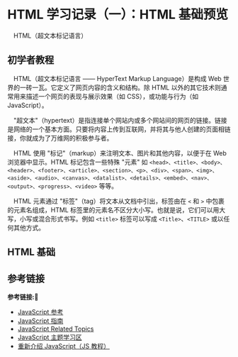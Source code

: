 # HTML 学习记录（一）：HTML 基础预览

&emsp;HTML（超文本标记语言）

## 初学者教程

&emsp;HTML（超文本标记语言 —— HyperText Markup Language）是构成 Web 世界的一砖一瓦。它定义了网页内容的含义和结构。除 HTML 以外的其它技术则通常用来描述一个网页的表现与展示效果（如 CSS），或功能与行为（如 JavaScript）。

&emsp;"超文本"（hypertext）是指连接单个网站内或多个网站间的网页的链接。链接是网络的一个基本方面。只要将内容上传到互联网，并将其与他人创建的页面相链接，你就成为了万维网的积极参与者。

&emsp;HTML 使用 "标记"（markup）来注明文本、图片和其他内容，以便于在 Web 浏览器中显示。HTML 标记包含一些特殊 "元素" 如 `<head>、<title>、<body>、<header>、<footer>、<article>、<section>、<p>、<div>、<span>、<img>、<aside>、<audio>、<canvas>、<datalist>、<details>、<embed>、<nav>、<output>、<progress>、<video>` 等等。

&emsp;HTML 元素通过 "标签"（tag）将文本从文档中引出，标签由在 `<` 和 `>` 中包裹的元素名组成，HTML 标签里的元素名不区分大小写。也就是说，它们可以用大写，小写或混合形式书写。例如 `<title>` 标签可以写成 `<Title>`、`<TITLE>` 或以任何其他方式。

## HTML 基础






















## 参考链接
**参考链接:🔗**
+ [JavaScript 参考](https://developer.mozilla.org/zh-CN/docs/Web/JavaScript/Reference)
+ [JavaScript 指南](https://developer.mozilla.org/zh-CN/docs/Web/JavaScript/Guide)
+ [JavaScript Related Topics](https://developer.mozilla.org/zh-CN/docs/Learn/JavaScript)
+ [JavaScript 主题学习区](https://developer.mozilla.org/zh-CN/docs/learn/JavaScript)
+ [重新介绍 JavaScript（JS 教程）](https://developer.mozilla.org/zh-CN/docs/Web/JavaScript/A_re-introduction_to_JavaScript)
